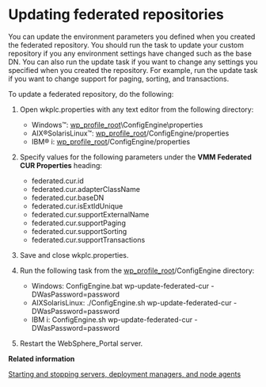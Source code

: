 # Updating federated repositories

You can update the environment parameters you defined when you created the federated repository. You should run the task to update your custom repository if you any environment settings have changed such as the base DN. You can also run the update task if you want to change any settings you specified when you created the repository. For example, run the update task if you want to change support for paging, sorting, and transactions.

To update a federated repository, do the following:

1.  Open wkplc.properties with any text editor from the following directory:

    -   Windows™: [wp\_profile\_root](../reference/wpsdirstr.md#wp_profile_root)\\ConfigEngine\\properties
    -   AIX®SolarisLinux™: [wp\_profile\_root](../reference/wpsdirstr.md#wp_profile_root)/ConfigEngine/properties
    -   IBM® i: [wp\_profile\_root](../reference/wpsdirstr.md#wp_profile_root)/ConfigEngine/properties
2.  Specify values for the following parameters under the **VMM Federated CUR Properties** heading:

    -   federated.cur.id
    -   federated.cur.adapterClassName
    -   federated.cur.baseDN
    -   federated.cur.isExtIdUnique
    -   federated.cur.supportExternalName
    -   federated.cur.supportPaging
    -   federated.cur.supportSorting
    -   federated.cur.supportTransactions
3.  Save and close wkplc.properties.

4.  Run the following task from the [wp\_profile\_root](../reference/wpsdirstr.md#wp_profile_root)/ConfigEngine directory:

    -   Windows: ConfigEngine.bat wp-update-federated-cur -DWasPassword=password
    -   AIXSolarisLinux: ./ConfigEngine.sh wp-update-federated-cur -DWasPassword=password
    -   IBM i: ConfigEngine.sh wp-update-federated-cur -DWasPassword=password
5.  Restart the WebSphere\_Portal server.



**Related information**  


[Starting and stopping servers, deployment managers, and node agents](../admin-system/stopstart.md)

